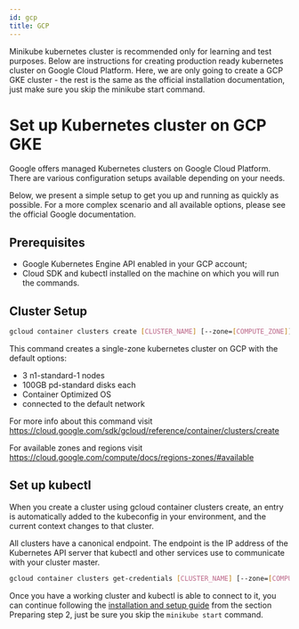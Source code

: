 ```yaml
---
id: gcp
title: GCP
---
```


Minikube kubernetes cluster is recommended only for learning and test purposes. Below are instructions for creating production ready kubernetes cluster on Google Cloud Platform. Here, we are only going to create a GCP GKE cluster - the rest is the same as the official installation documentation, just make sure you skip the minikube start command.

# Set up Kubernetes cluster on GCP GKE

Google offers managed Kubernetes clusters on Google Cloud Platform. There are various configuration setups available depending on your needs.

Below, we present a simple setup to get you up and running as quickly as possible. For a more complex scenario and all available options, please see the official Google documentation.

## Prerequisites

- Google Kubernetes Engine API enabled in your GCP account;
- Cloud SDK and kubectl installed on the machine on which you will run the commands.

## Cluster Setup

```bash
gcloud container clusters create [CLUSTER_NAME] [--zone=[COMPUTE_ZONE]] [--region=[COMPUTE_REGION]] [--project=[PROJECT_ID]]
```

This command creates a single-zone kubernetes cluster on GCP with the default options:

- 3 n1-standard-1 nodes
- 100GB pd-standard disks each
- Container Optimized OS
- connected to the default network

For more info about this command visit <https://cloud.google.com/sdk/gcloud/reference/container/clusters/create>

For available zones and regions visit <https://cloud.google.com/compute/docs/regions-zones/#available>

## Set up kubectl

When you create a cluster using gcloud container clusters create, an entry is automatically added to the kubeconfig in your environment, and the current context changes to that cluster.

All clusters have a canonical endpoint. The endpoint is the IP address of the Kubernetes API server that kubectl and other services use to communicate with your cluster master.

```bash
gcloud container clusters get-credentials [CLUSTER_NAME] [--zone=[COMPUTE_ZONE]] [--region=[COMPUTE_REGION]] [--project=[PROJECT_ID]]
```

Once you have a working cluster and kubectl is able to connect to it, you can continue following the [installation and setup guide](Introduction-InstallationAndSetup.md) from the section Preparing step 2, just be sure you skip the `minikube start` command.